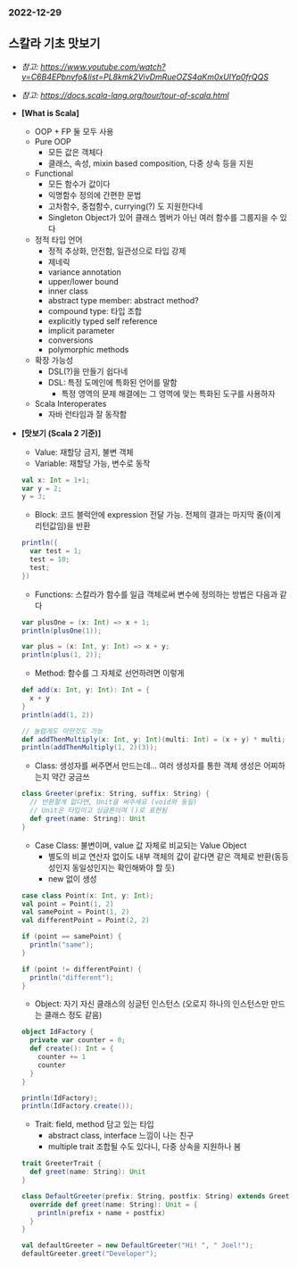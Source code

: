 ### 2022-12-29

## 스칼라 기초 맛보기
- *참고: https://www.youtube.com/watch?v=C6B4EPbnvfo&list=PL8kmk2VivDmRueOZS4aKm0xUlYp0frQQS*
- *참고: https://docs.scala-lang.org/tour/tour-of-scala.html*
- **[What is Scala]**
  - OOP + FP 둘 모두 사용
  - Pure OOP
    - 모든 값은 객체다
    - 클래스, 속성, mixin based composition, 다중 상속 등을 지원
  - Functional
    - 모든 함수가 값이다
    - 익명함수 정의에 간편한 문법
    - 고차함수, 중첩함수, currying(?) 도 지원한다네
    - Singleton Object가 있어 클래스 멤버가 아닌 여러 함수를 그룹지을 수 있다
  - 정적 타입 언어
    - 정적 추상화, 안전함, 일관성으로 타입 강제
    - 제네릭
    - variance annotation
    - upper/lower bound
    - inner class
    - abstract type member: abstract method?
    - compound type: 타입 조합
    - explicitly typed self reference
    - implicit parameter
    - conversions
    - polymorphic methods
  - 확장 가능성
    - DSL(?)을 만들기 쉽다네
    - DSL: 특정 도메인에 특화된 언어를 말함
      - 특정 영역의 문제 해결에는 그 영역에 맞는 특화된 도구를 사용하자
  - Scala Interoperates
    - 자바 런타임과 잘 동작함

- **[맛보기 (Scala 2 기준)]**
  - Value: 재할당 금지, 불변 객체
  - Variable: 재할당 가능, 변수로 동작
  ```scala
  val x: Int = 1+1;
  var y = 2;
  y = 3;
  ```
  - Block: 코드 블럭안에 expression 전달 가능. 전체의 결과는 마지막 줄(이게 리턴값임)을 반환  
  ```scala
  println({
    var test = 1;
    test = 10;
    test;
  })
  ```
  - Functions: 스칼라가 함수를 일급 객체로써 변수에 정의하는 방법은 다음과 같다
  ```scala
  var plusOne = (x: Int) => x + 1;
  println(plusOne(1));
  
  var plus = (x: Int, y: Int) => x + y;
  println(plus(1, 2));
  ```
  - Method: 함수를 그 자체로 선언하려면 이렇게
  ```scala
  def add(x: Int, y: Int): Int = { 
    x + y
  }
  println(add(1, 2))
  
  // 놀랍게도 이딴것도 가능
  def addThenMultiply(x: Int, y: Int)(multi: Int) = (x + y) * multi;
  println(addThenMultiply(1, 2)(3));
  ```
  - Class: 생성자를 써주면서 만드는데... 여러 생성자를 통한 객체 생성은 어찌하는지 약간 궁금쓰
  ```scala
  class Greeter(prefix: String, suffix: String) {
    // 반환할게 없다면, Unit을 써주세요 (void와 동일)
    // Unit은 타입이고 싱글톤이며 ()로 표현됨
    def greet(name: String): Unit
  }
  ```
  - Case Class: 불변이며, value 값 자체로 비교되는 Value Object
    - 별도의 비교 연산자 없이도 내부 객체의 값이 같다면 같은 객체로 반환(동등성인지 동일성인지는 확인해봐야 할 듯)
    - new 없이 생성
  ```scala
  case class Point(x: Int, y: Int);
  val point = Point(1, 2)
  val samePoint = Point(1, 2)
  val differentPoint = Point(2, 2)
  
  if (point == samePoint) {
    println("same");
  }
  
  if (point != differentPoint) {
    println("different");
  }
  ```
  - Object: 자기 자신 클래스의 싱글턴 인스턴스 (오로지 하나의 인스턴스만 만드는 클래스 정도 같음)
  ```scala
  object IdFactory {
    private var counter = 0;
    def create(): Int = {
      counter += 1
      counter
    }
  }
  
  println(IdFactory);
  println(IdFactory.create());
  ```
  - Trait: field, method 담고 있는 타입
    - abstract class, interface 느낌이 나는 친구
    - multiple trait 조합될 수도 있다니, 다중 상속을 지원하나 봄
  ```scala
  trait GreeterTrait {
    def greet(name: String): Unit
  }
  
  class DefaultGreeter(prefix: String, postfix: String) extends GreeterTrait {
    override def greet(name: String): Unit = {
      println(prefix + name + postfix)
    }
  }
  
  val defaultGreeter = new DefaultGreeter("Hi! ", " Joel!");
  defaultGreeter.greet("Developer");
  ```

